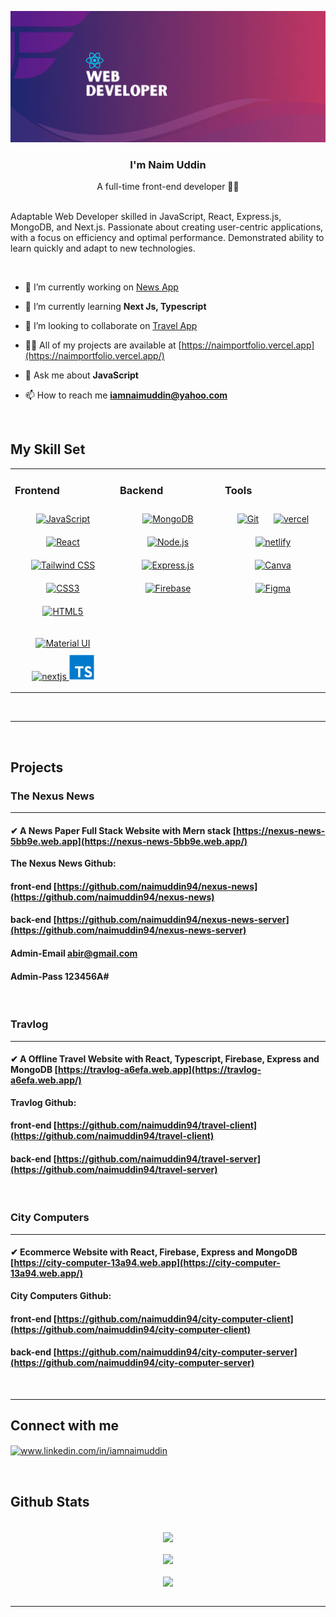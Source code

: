 ![cover photo](https://github.com/naimuddin94/naimuddin94/blob/main/images/github_one.gif)

### <div align="center">I'm Naim Uddin </div>

<div align="center"> A full-time front-end developer 👨‍💻</div>

<br/>  
  
Adaptable Web Developer skilled in JavaScript,
React, Express.js, MongoDB, and Next.js.
Passionate about creating user-centric
applications, with a focus on efficiency and
optimal performance. Demonstrated ability to
learn quickly and adapt to new technologies. 
  
<br/>

- 🔭 I’m currently working on [News App](https://nexus-news-5bb9e.web.app)

- 🌱 I’m currently learning **Next Js, Typescript**

- 👯 I’m looking to collaborate on [Travel App](https://travlog-a6efa.web.app/)

- 👨‍💻 All of my projects are available at [https://naimportfolio.vercel.app](https://naimportfolio.vercel.app/)

- 💬 Ask me about **JavaScript**

- 📫 How to reach me **iamnaimuddin@yahoo.com**

<br/>

## My Skill Set

<table><tr><td valign="top" width="33%">

### Frontend

<div align="center"> 
<a href="https://www.javascript.com/" target="_blank"><img style="margin: 10px" src="https://profilinator.rishav.dev/skills-assets/javascript-original.svg" alt="JavaScript" height="50" /></a> 
<a href="https://reactjs.org/" target="_blank"><img style="margin: 10px" src="https://profilinator.rishav.dev/skills-assets/react-original-wordmark.svg" alt="React" height="50" /></a>  
<a href="https://www.tailwindcss.com/" target="_blank"><img style="margin: 10px" src="https://profilinator.rishav.dev/skills-assets/tailwindcss.svg" alt="Tailwind CSS" height="50" /></a>
<a href="https://www.w3schools.com/css/" target="_blank"><img style="margin: 10px" src="https://profilinator.rishav.dev/skills-assets/css3-original-wordmark.svg" alt="CSS3" height="50" /></a>  
<a href="https://en.wikipedia.org/wiki/HTML5" target="_blank"><img style="margin: 10px" src="https://profilinator.rishav.dev/skills-assets/html5-original-wordmark.svg" alt="HTML5" height="50" /></a>

<a href="https://mui.com/" target="_blank"><img style="margin: 10px" src="https://profilinator.rishav.dev/skills-assets/mui.png" alt="Material UI" height="50" /></a>
<a href="https://nextjs.org/" target="_blank" rel="noreferrer"> <img src="https://cdn.worldvectorlogo.com/logos/nextjs-2.svg" alt="nextjs" width="40" height="40"/> </a> <a href="https://www.typescriptlang.org/" target="_blank" rel="noreferrer"> <img src="https://raw.githubusercontent.com/devicons/devicon/master/icons/typescript/typescript-original.svg" alt="typescript" width="40" height="40"/> </a>

</div>

</td><td valign="top" width="33%">

### Backend

<div align="center">  
<a href="https://www.mongodb.com/" target="_blank"><img style="margin: 10px" src="https://profilinator.rishav.dev/skills-assets/mongodb-original-wordmark.svg" alt="MongoDB" height="50" /></a>  
<a href="https://nodejs.org/" target="_blank"><img style="margin: 10px" src="https://profilinator.rishav.dev/skills-assets/nodejs-original-wordmark.svg" alt="Node.js" height="50" /></a>  
<a href="https://expressjs.com/" target="_blank"><img style="margin: 10px" src="https://profilinator.rishav.dev/skills-assets/express-original-wordmark.svg" alt="Express.js" height="50" /></a>  
<a href="https://firebase.google.com/" target="_blank"><img style="margin: 10px" src="https://profilinator.rishav.dev/skills-assets/firebase.png" alt="Firebase" height="50" /></a>  
</div>

</td><td valign="top" width="33%">

### Tools

<div align="center">  
<a href="https://github.com/" target="_blank"><img style="margin: 10px" src="https://profilinator.rishav.dev/skills-assets/git-scm-icon.svg" alt="Git" height="50" /></a>
<a href="https://vercel.com/" target="_blank"><img style="margin: 10px" src="https://cdn.worldvectorlogo.com/logos/vercel.svg" alt="vercel" height="50" /></a>
<a href="https://netlify.app/" target="_blank"><img style="margin: 10px" src="https://cdn.icon-icons.com/icons2/2699/PNG/512/netlify_logo_icon_169924.png" alt="netlify" height="50" /></a>
<a href="https://canva.com/" target="_blank"><img style="margin: 10px" src="https://upload.wikimedia.org/wikipedia/commons/thumb/0/08/Canva_icon_2021.svg/900px-Canva_icon_2021.svg.png?20220821125247" alt="Canva" height="50" /></a>  
<a href="https://www.figma.com/" target="_blank"><img style="margin: 10px" src="https://profilinator.rishav.dev/skills-assets/figma-icon.svg" alt="Figma" height="50" /></a>  
</div>

</td></tr></table>

<br/>
<hr/>
<br/>

## Projects

### The Nexus News

<hr/>

#### ✔ A News Paper Full Stack Website with Mern stack [https://nexus-news-5bb9e.web.app](https://nexus-news-5bb9e.web.app/)

**The Nexus News Github:**

#### front-end [https://github.com/naimuddin94/nexus-news](https://github.com/naimuddin94/nexus-news)

#### back-end [https://github.com/naimuddin94/nexus-news-server](https://github.com/naimuddin94/nexus-news-server)

#### Admin-Email abir@gmail.com

#### Admin-Pass 123456A#

<br/>

### Travlog

<hr/>

#### ✔ A Offline Travel Website with React, Typescript, Firebase, Express and MongoDB [https://travlog-a6efa.web.app](https://travlog-a6efa.web.app/)

**Travlog Github:**

#### front-end [https://github.com/naimuddin94/travel-client](https://github.com/naimuddin94/travel-client)

#### back-end [https://github.com/naimuddin94/travel-server](https://github.com/naimuddin94/travel-server)

<br/>

### City Computers

<hr/>

#### ✔ Ecommerce Website with React, Firebase, Express and MongoDB [https://city-computer-13a94.web.app](https://city-computer-13a94.web.app/)

**City Computers Github:**

#### front-end [https://github.com/naimuddin94/city-computer-client](https://github.com/naimuddin94/city-computer-client)

#### back-end [https://github.com/naimuddin94/city-computer-server](https://github.com/naimuddin94/city-computer-server)

<br/>

<hr/>

## Connect with me

<p align="left">
<a href="https://www.linkedin.com/in/iamnaimuddin" target="_blank"><img align="center" src="https://raw.githubusercontent.com/rahuldkjain/github-profile-readme-generator/master/src/images/icons/Social/linked-in-alt.svg" alt="www.linkedin.com/in/iamnaimuddin" height="30" width="40" /></a>
</p>

<br/>

## Github Stats

<br/>

<div align="center">
  <img src="https://github-readme-stats.vercel.app/api/top-langs/?username=naimuddin94&theme=jolly&show_icons=true&hide_border=true&layout=compact" align="center" />
</div>

<br/>

<div align="center">
  <img src="https://github-readme-stats.vercel.app/api?username=naimuddin94&theme=jolly&show_icons=true&hide_border=true&count_private=true" align="center" />
</div>

<br/>
<div align="center">
  <img src="https://github-readme-streak-stats.herokuapp.com/?user=naimuddin94&theme=jolly&hide_border=true" align="center" />
</div>

<br/>

<hr/>
<br/>

